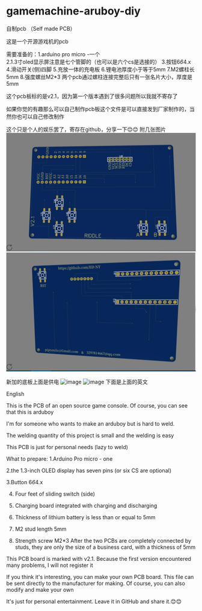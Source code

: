 # gamemachine-aruboy-diy
自制pcb （Self made PCB）

这是一个开源游戏机的pcb<br>


需要准备的：1.arduino pro micro -一个<br/>
          2.1.3寸oled显示屏注意是七个管脚的（也可以是六个cs是选接的）
          3.按钮6*6*4.x
          4.滑动开关(侧)四脚
          5.充放一体的充电板
          6.锂电池厚度小于等于5mm
          7.M2螺柱长5mm
          8.强度螺丝M2*3
  两个pcb通过螺柱连接完整后只有一张名片大小，厚度是5mm
           
           
这个pcb板标的是v2.1，因为第一个版本遇到了很多问题所以我就不寄存了

如果你觉的有趣那么可以自己制作pcb板这个文件是可以直接发到厂家制作的，当然你也可以自己修改制作

这个只是个人的娱乐罢了，寄存在github，分享一下😊😊
附几张图片
![image](https://github.com/ED-NY/-A-game-machine-aruboy-diy/blob/master/IMG_20200115_193251.jpg)
![image](https://github.com/ED-NY/-A-game-machine-aruboy-diy/blob/master/IMG_20200115_193304.jpg)


新加的底板上面是供电
![image](https://github.com/ED-NY/Gamemachine-Aruboy-More-Mini/blob/master/IMG_20200118_213730.jpg)
![image](https://github.com/ED-NY/Gamemachine-Aruboy-More-Mini/blob/master/IMG_20200118_213755.jpg)
下面是上面的英文




English

This is the PCB of an open source game console. Of course, you can see that this is arduboy

I'm for someone who wants to make an arduboy but is hard to weld.

The welding quantity of this project is small and the welding is easy

This PCB is just for personal needs (lazy to weld)

What to prepare: 
1.Arduino Pro micro - one

2.the 1.3-inch OLED display has seven pins (or six CS are optional)

3.Button 6*6*4.x

4. Four feet of sliding switch (side)

5. Charging board integrated with charging and discharging

6. Thickness of lithium battery is less than or equal to 5mm

7. M2 stud length 5mm

8. Strength screw M2*3
After the two PCBs are completely connected by studs, they are only the size of a business card, with a thickness of 5mm

This PCB board is marked with v2.1. Because the first version encountered many problems, I will not register it

If you think it's interesting, you can make your own PCB board. This file can be sent directly to the manufacturer for making. Of course, you can also modify and make your own

It's just for personal entertainment. Leave it in GitHub and share it.😊😊

